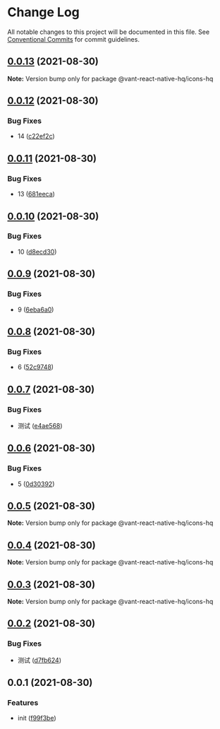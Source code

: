 # Change Log

All notable changes to this project will be documented in this file.
See [Conventional Commits](https://conventionalcommits.org) for commit guidelines.

## [0.0.13](https://github.com/startgain/lerna-vant-react-native-hq/compare/@vant-react-native-hq/icons-hq@0.0.12...@vant-react-native-hq/icons-hq@0.0.13) (2021-08-30)

**Note:** Version bump only for package @vant-react-native-hq/icons-hq





## [0.0.12](https://github.com/startgain/lerna-vant-react-native-hq/compare/@vant-react-native-hq/icons-hq@0.0.11...@vant-react-native-hq/icons-hq@0.0.12) (2021-08-30)


### Bug Fixes

* 14 ([c22ef2c](https://github.com/startgain/lerna-vant-react-native-hq/commit/c22ef2ce98a1026d41e31941255d36d3998e6cd1))





## [0.0.11](https://github.com/startgain/lerna-vant-react-native-hq/compare/@vant-react-native-hq/icons-hq@0.0.10...@vant-react-native-hq/icons-hq@0.0.11) (2021-08-30)


### Bug Fixes

* 13 ([681eeca](https://github.com/startgain/lerna-vant-react-native-hq/commit/681eecae852fa5cd84a3133f858ba0b73f2d86b5))





## [0.0.10](https://github.com/startgain/lerna-vant-react-native-hq/compare/@vant-react-native-hq/icons-hq@0.0.9...@vant-react-native-hq/icons-hq@0.0.10) (2021-08-30)


### Bug Fixes

* 10 ([d8ecd30](https://github.com/startgain/lerna-vant-react-native-hq/commit/d8ecd30c7950735597168e0b9c336dc324b702e9))





## [0.0.9](https://github.com/startgain/lerna-vant-react-native-hq/compare/@vant-react-native-hq/icons-hq@0.0.8...@vant-react-native-hq/icons-hq@0.0.9) (2021-08-30)


### Bug Fixes

* 9 ([6eba6a0](https://github.com/startgain/lerna-vant-react-native-hq/commit/6eba6a01177d3f1912558f8eaa0d0699c02db778))





## [0.0.8](https://github.com/startgain/lerna-vant-react-native-hq/compare/@vant-react-native-hq/icons-hq@0.0.7...@vant-react-native-hq/icons-hq@0.0.8) (2021-08-30)


### Bug Fixes

* 6 ([52c9748](https://github.com/startgain/lerna-vant-react-native-hq/commit/52c97481ddd44b484fc47d41b30c5f167a33884e))





## [0.0.7](https://github.com/startgain/lerna-vant-react-native-hq/compare/@vant-react-native-hq/icons-hq@0.0.6...@vant-react-native-hq/icons-hq@0.0.7) (2021-08-30)


### Bug Fixes

* 测试 ([e4ae568](https://github.com/startgain/lerna-vant-react-native-hq/commit/e4ae5683efafa9425a0f3944684cb8aa03917e26))





## [0.0.6](https://github.com/startgain/lerna-vant-react-native-hq/compare/@vant-react-native-hq/icons-hq@0.0.5...@vant-react-native-hq/icons-hq@0.0.6) (2021-08-30)


### Bug Fixes

* 5 ([0d30392](https://github.com/startgain/lerna-vant-react-native-hq/commit/0d30392080394b62b1ff76a7d196d448de9a12ed))





## [0.0.5](https://github.com/startgain/lerna-vant-react-native-hq/compare/@vant-react-native-hq/icons-hq@0.0.4...@vant-react-native-hq/icons-hq@0.0.5) (2021-08-30)

**Note:** Version bump only for package @vant-react-native-hq/icons-hq





## [0.0.4](https://github.com/startgain/lerna-vant-react-native-hq/compare/@vant-react-native-hq/icons-hq@0.0.3...@vant-react-native-hq/icons-hq@0.0.4) (2021-08-30)

**Note:** Version bump only for package @vant-react-native-hq/icons-hq





## [0.0.3](https://github.com/startgain/lerna-vant-react-native-hq/compare/@vant-react-native-hq/icons-hq@0.0.2...@vant-react-native-hq/icons-hq@0.0.3) (2021-08-30)

**Note:** Version bump only for package @vant-react-native-hq/icons-hq





## [0.0.2](https://github.com/startgain/lerna-vant-react-native-hq/compare/@vant-react-native-hq/icons-hq@0.0.1...@vant-react-native-hq/icons-hq@0.0.2) (2021-08-30)


### Bug Fixes

* 测试 ([d7fb624](https://github.com/startgain/lerna-vant-react-native-hq/commit/d7fb624072b5802cbc77dbe3fb821e716b47e392))





## 0.0.1 (2021-08-30)


### Features

* init ([f99f3be](https://github.com/startgain/lerna-vant-react-native-hq/commit/f99f3be1039008dbf0ebfd59439eae023862a300))
